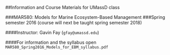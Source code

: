 
##Information and Course Materials for UMassD class

###MAR580: Models for Marine Ecosystem-Based Management
###Spring semester 2016
(course will next be taught spring semester 2018)

####Instructor: Gavin Fay (`gfay@umassd.edu`)

####For information and the syllabus open `MAR580_Spring2016_Models_for_EBM_syllabus.pdf`
